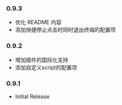 ### 0.9.3
* 优化 README 内容
* 添加快捷停止点击时同时退出终端的配置项

### 0.9.2
* 增加插件的国际化支持
* 添加自定义script的配置项

### 0.9.1

* Initial Release
